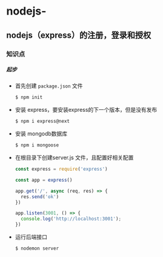 # nodejs-
##  nodejs（express）的注册，登录和授权

### 知识点

##### 起步

- 首先创建 `package.json` 文件

  ```sh
  $ npm init
  ```

- 安装 express，要安装express的下一个版本，但是没有发布

  ```sh
  $ npm i express@next
  ```

- 安装 mongodb数据库

  ```sh
  $ npm i mongoose
  ```

- 在根目录下创建server.js 文件，且配置好相关配置

  ```js
  const express = require('express')
  
  const app = express()
  
  app.get('/', async (req, res) => {
    res.send('ok')
  })
  
  app.listen(3001, () => {
    console.log('http://localhost:3001');
  })
  ```

- 运行后端接口

  ```sh
  $ nodemon server
  ```
